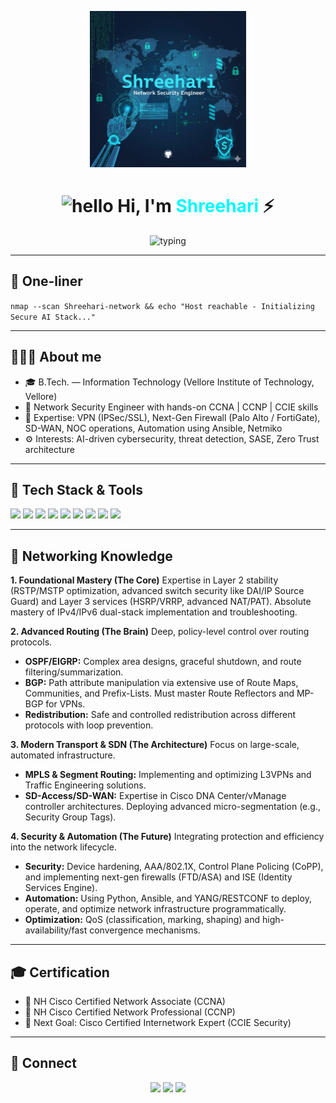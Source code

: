 <!-- CODE IT ⚡ — Shreehari | Network Security Engineer | AI & Cybersecurity-->
<p align="center">
  <img src="shreehari.jpg" alt="Shreehari Network Security Engineer" width="250"/>
</p>

<h1 align="center">
  <img src="https://media.giphy.com/media/hvRJCLFzcasrR4ia7z/giphy.gif" width="44" alt="hello" />
  Hi, I'm <span style="color:#00f8ff">Shreehari</span> ⚡
</h1>

<p align="center">
  <img src="https://readme-typing-svg.herokuapp.com?font=Fira+Code&size=24&duration=3000&pause=900&color=00FFFF&center=true&vCenter=true&width=760&lines=Network+Security+Engineer+%7C+AI+%26+Cybersecurity;CCNA+%7C+CCNP+%7C+CCIE;VPN+%7C+NextGen+Firewall+%7C+SD-WAN;NOC+%7C+Automation+%7C+Threat+Hunting" alt="typing"/>
</p>

---

## 🚀 One-liner
`nmap --scan Shreehari-network && echo "Host reachable - Initializing Secure AI Stack..."`

---

## 🧑🏻‍💼 About me
- 🎓 B.Tech. — Information Technology (Vellore Institute of Technology, Vellore)  
- 💼 Network Security Engineer with hands-on CCNA | CCNP | CCIE skills  
- 🔐 Expertise: VPN (IPSec/SSL), Next-Gen Firewall (Palo Alto / FortiGate), SD-WAN, NOC operations, Automation using Ansible, Netmiko  
- ⚙️ Interests: AI-driven cybersecurity, threat detection, SASE, Zero Trust architecture

---

## 🧰 Tech Stack & Tools
<p align="left">
  <img src="https://img.shields.io/badge/Cisco%20CCNA-1BA0D7?style=for-the-badge&logo=cisco&logoColor=white"/>
  <img src="https://img.shields.io/badge/CCNP-0078D7?style=for-the-badge&logo=cisco&logoColor=white"/>
  <img src="https://img.shields.io/badge/CCIE-2A6CCB?style=for-the-badge&logo=cisco&logoColor=white"/>
  <img src="https://img.shields.io/badge/SD--WAN-00A3E0?style=for-the-badge&logo=cloudflare&logoColor=white"/>
  <img src="https://img.shields.io/badge/Firewall-PaloAlto?style=for-the-badge&logo=paloaltonetworks&logoColor=white"/>
  <img src="https://img.shields.io/badge/Python-3776AB?style=for-the-badge&logo=python&logoColor=white"/>
  <img src="https://img.shields.io/badge/Ansible-EE0000?style=for-the-badge&logo=ansible&logoColor=white"/>
  <img src="https://img.shields.io/badge/GNS3-3587A4?style=for-the-badge&logo=gns3&logoColor=white"/>
  <img src="https://img.shields.io/badge/EVE--NG-1B1B1B?style=for-the-badge&logo=proxmox&logoColor=white"/>
</p>

---
## 📓 Networking Knowledge
**1. Foundational Mastery (The Core)**
Expertise in Layer 2 stability (RSTP/MSTP optimization, advanced switch security like DAI/IP Source Guard) and Layer 3 services (HSRP/VRRP, advanced NAT/PAT). Absolute mastery of IPv4/IPv6 dual-stack implementation and troubleshooting.

**2. Advanced Routing (The Brain)**
Deep, policy-level control over routing protocols.
- **OSPF/EIGRP:** Complex area designs, graceful shutdown, and route filtering/summarization.
- **BGP:** Path attribute manipulation via extensive use of Route Maps, Communities, and Prefix-Lists. Must master Route Reflectors and MP-BGP for VPNs.
- **Redistribution:** Safe and controlled redistribution across different protocols with loop prevention.

 **3. Modern Transport & SDN (The Architecture)**
Focus on large-scale, automated infrastructure.
- **MPLS & Segment Routing:** Implementing and optimizing L3VPNs and Traffic Engineering solutions.
- **SD-Access/SD-WAN:** Expertise in Cisco DNA Center/vManage controller architectures. Deploying advanced micro-segmentation (e.g., Security Group Tags).

 **4. Security & Automation (The Future)**
Integrating protection and efficiency into the network lifecycle.
- **Security:** Device hardening, AAA/802.1X, Control Plane Policing (CoPP), and implementing next-gen firewalls (FTD/ASA) and ISE (Identity Services Engine).
- **Automation:** Using Python, Ansible, and YANG/RESTCONF to deploy, operate, and optimize network infrastructure programmatically.
- **Optimization:** QoS (classification, marking, shaping) and high-availability/fast convergence mechanisms.
 


---
## 🎓 Certification

- 📜 NH Cisco Certified Network Associate (CCNA)
- 📜 NH Cisco Certified Network Professional (CCNP)
- 🎯 Next Goal: Cisco Certified Internetwork Expert (CCIE Security)
---

## 🔗 Connect
<p align="center">
  <a href="https://www.linkedin.com/in/shreehari-375b74222" target="_blank"><img src="https://img.shields.io/badge/LinkedIn-0077B5?style=for-the-badge&logo=linkedin" /></a>
  <a href="mailto:shreehari.uh@gmail.com"><img src="https://img.shields.io/badge/Email-D14836?style=for-the-badge&logo=gmail" /></a>
  <a href="https://github.com/shreehariuh"><img src="https://img.shields.io/badge/GitHub-181717?style=for-the-badge&logo=github" /></a>
</p>
